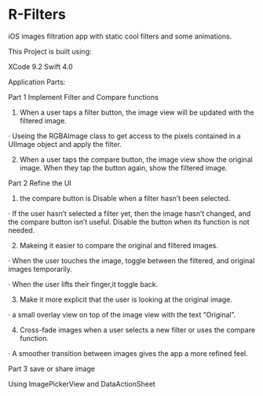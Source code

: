 # R-Filters
iOS images filtration app with static cool filters and some animations.  

This Project is built using:

XCode 9.2
Swift 4.0

Application Parts:

Part 1 Implement Filter and Compare functions

1. When a user taps a filter button, the image view will be updated with the filtered image.

· Useing the RGBAImage class to get access to the pixels contained in a UIImage object and apply the filter.

2. When a user taps the compare button, the image view show the original image. When they tap the button again, show the filtered image.

Part 2 Refine the UI

1. the compare button is Disable when a filter hasn’t been selected.

· If the user hasn’t selected a filter yet, then the image hasn’t changed, and the compare button isn’t useful. Disable the button when its function is not needed.

2. Makeing  it easier to compare the original and filtered images.

· When the user touches the image, toggle between the filtered, and original images temporarily.

· When the user lifts their finger,it toggle back.

3. Make it more explicit that the user is looking at the original image.

· a small overlay view on top of the image view with the text “Original”.

4. Cross-fade images when a user selects a new filter or uses the compare function.

· A smoother transition between images gives the app a more refined feel.

Part 3 save or share image

Using ImagePickerView and DataActionSheet




